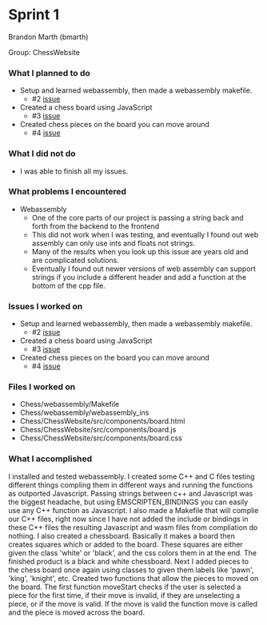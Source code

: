 # Sprint 1

Brandon Marth (bmarth) 

Group: ChessWebsite

### What I planned to do
- Setup and learned webassembly, then made a webassembly makefile.
    * #2 [issue](https://github.com/utk-cs340-fall22/Chess/issues/2)
- Created a chess board using JavaScript
    * #3 [issue](https://github.com/utk-cs340-fall22/Chess/issues/3)
- Created chess pieces on the board you can move around
    * #4 [issue](https://github.com/utk-cs340-fall22/Chess/issues/4)

### What I did not do
- I was able to finish all my issues.

### What problems I encountered
- Webassembly 
    * One of the core parts of our project is passing a string back and forth from the backend to the frontend
    * This did not work when I was testing, and eventually I found out web assembly can only use ints and floats not strings.
    * Many of the results when you look up this issue are years old and are complicated solutions.
    * Eventually I found out newer versions of web assembly can support strings if you include a different header and add a function at the bottom of the cpp file.

### Issues I worked on
- Setup and learned webassembly, then made a webassembly makefile.
    * #2 [issue](https://github.com/utk-cs340-fall22/Chess/issues/2)
- Created a chess board using JavaScript
    * #3 [issue](https://github.com/utk-cs340-fall22/Chess/issues/3)
- Created chess pieces on the board you can move around
    * #4 [issue](https://github.com/utk-cs340-fall22/Chess/issues/4)

### Files I worked on
- Chess/webassembly/Makefile
- Chess/webassembly/webassembly_ins
- Chess/ChessWebsite/src/components/board.html
- Chess/ChessWebsite/src/components/board.js
- Chess/ChessWebsite/src/components/board.css

### What I accomplished
I installed and tested webassembly. I created some C++ and C files testing different things compling them in different ways and running the functions as outported Javascript.
Passing strings between c++ and Javascript was the biggest headache, but using EMSCRIPTEN_BINDINGS you can easily use any C++ function as Javascript. I also made a Makefile
that will complie our C++ files, right now since I have not added the include or bindings in these C++ files the resulting Javascript and wasm files from compliation do nothing. I also created a chessboard. Basically it makes a board then creates squares which or added to the board. These squares are either given the class 'white' or 'black', and the css colors them in at the end. The finished product is a black and white chessboard. Next I added pieces to the chess board once again using classes to given them labels
like 'pawn', 'king', 'knight', etc. Created two functions that allow the pieces to moved on the board. The first function moveStart checks if the user is selected a piece for the first time, if their move is invalid, if they are unselecting a piece, or if the move is valid. If the move is valid the function move is called and the piece is moved across the board.
